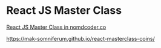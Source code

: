 # React JS Master Class

[React JS Master Class in nomdcoder.co](https://nomadcoders.co/react-masterclass)

https://mak-somniferum.github.io/react-masterclass-coins/

